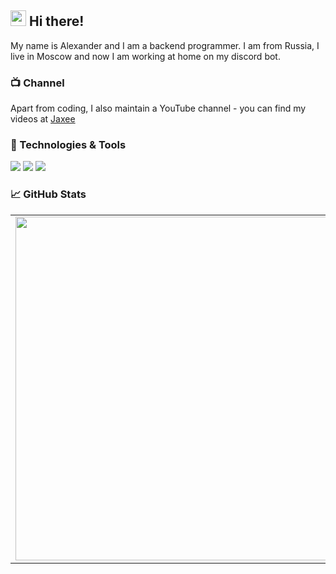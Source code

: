 ## <img src="https://raw.githubusercontent.com/extremecodetv/extremecodetv/master/wave.gif" width="25px"> Hi there! 

My name is Alexander and I am a backend programmer. I am from Russia, I live in Moscow and now I am working at home on my discord bot.

### 📺 Channel

Apart from coding, I also maintain a YouTube channel - you can find my videos at [Jaxee](https://www.youtube.com/channel/UCN4WMA-kU57j6xeKF5tTwCA)

### 🔧 Technologies & Tools

![](https://img.shields.io/badge/OS-Linux-informational?style=flat-square&logo=linux&logoColor=white&color=5194f0&bgcolor=110d17)
![](https://img.shields.io/badge/Editor-VS%20Code-informational?style=flat-square&logo=visual-studio-code&logoColor=white&color=5194f0)
![](https://img.shields.io/badge/Code-Python-informational?style=flat-square&logo=python&logoColor=white&color=5194f0)

### 📈 GitHub Stats
<p align="center">
  <table>
  <tr>
      <td><img width="550px" align="left" src="https://github-readme-stats.vercel.app/api?username=Mr-Jaxee&hide_border=true&count_private=false&layout=compact&hide_title=true&show_icons=true&theme=dark&icon_color=5194f0&bg_color=0d1117" /></td>
      <td><img width="550px" src="https://github-readme-stats.vercel.app/api/top-langs/?username=Mr-Jaxee&hide=html&layout=compact&hide_border=true&hide_title=true&theme=dark&icon_color=5194f0&bg_color=0d1117" /></td>
  </tr>   
</table>
</p>

<br />
